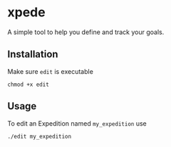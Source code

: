# xpede

A simple tool to help you define and track your goals.

## Installation

Make sure `edit` is executable

```
chmod +x edit
```

## Usage

To edit an Expedition named `my_expedition` use

```
./edit my_expedition
```